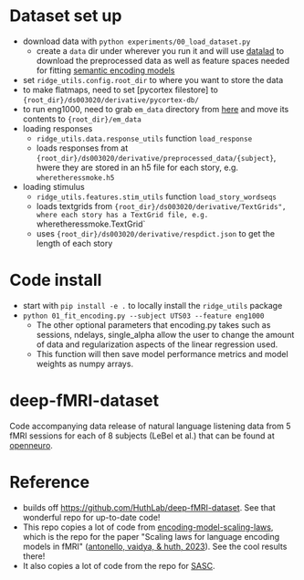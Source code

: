 # Dataset set up
- download data with `python experiments/00_load_dataset.py`
    - create a `data` dir under wherever you run it and will use [datalad](https://github.com/datalad/datalad) to download the preprocessed data as well as feature spaces needed for fitting [semantic encoding models](https://www.nature.com/articles/nature17637)
- set `ridge_utils.config.root_dir` to where you want to store the data
- to make flatmaps, need to set [pycortex filestore] to `{root_dir}/ds003020/derivative/pycortex-db/`
- to run eng1000, need to grab `em_data` directory from [here](https://github.com/HuthLab/deep-fMRI-dataset) and move its contents to `{root_dir}/em_data`
- loading responses
  - `ridge_utils.data.response_utils` function `load_response`
  - loads responses from at `{root_dir}/ds003020/derivative/preprocessed_data/{subject}`, hwere they are stored in an h5 file for each story, e.g. `wheretheressmoke.h5`
- loading stimulus
  - `ridge_utils.features.stim_utils` function `load_story_wordseqs`
  - loads textgrids from `{root_dir}/ds003020/derivative/TextGrids", where each story has a TextGrid file, e.g. `wheretheressmoke.TextGrid`
  - uses `{root_dir}/ds003020/derivative/respdict.json` to get the length of each story

# Code install
- start with `pip install -e .` to locally install the `ridge_utils` package
- `python 01_fit_encoding.py --subject UTS03 --feature eng1000`
    - The other optional parameters that encoding.py takes such as sessions, ndelays, single_alpha allow the user to change the amount of data and regularization aspects of the linear regression used. 
    - This function will then save model performance metrics and model weights as numpy arrays. 

# deep-fMRI-dataset
Code accompanying data release of natural language listening data from 5 fMRI sessions for each of 8 subjects (LeBel et al.) that can be found at [openneuro](https://openneuro.org/datasets/ds003020).

# Reference
- builds off https://github.com/HuthLab/deep-fMRI-dataset. See that wonderful repo for up-to-date code!
- This repo copies a lot of code from [encoding-model-scaling-laws](https://github.com/HuthLab/encoding-model-scaling-laws/tree/main), which is the repo for the paper "Scaling laws for language encoding models in fMRI" ([antonello, vaidya, & huth, 2023](https://github.com/HuthLab/encoding-model-scaling-laws/tree/main?tab=readme-ov-file)). See the cool results there!
- It also copies a lot of code from the repo for [SASC](https://github.com/microsoft/automated-explanations/tree/main).